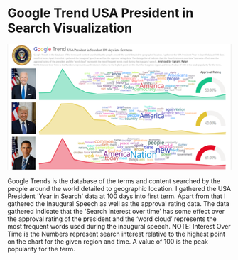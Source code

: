 # Google Trend USA President in Search Visualization

![Alt Text](https://github.com/rakshitratan/Google-Trend-USA-President-in-Search-Visualization/blob/main/Insight/Visual_1.png)

Google Trends is the database of the terms and content searched by the people around the world detailed to geographic location. I gathered the USA President 'Year in Search' data at 100 days into first term. Apart from that I gathered the Inaugural Speech as well as the approval rating data. The data gathered indicate that the ‘Search interest over time’ has some effect over the approval rating of the president and the ‘word cloud’ represents the most frequent words used during the inaugural speech.  NOTE: Interest Over Time is the Numbers represent search interest relative to the highest point on the chart for the given region and time. A value of 100 is the peak popularity for the term.
